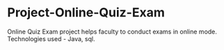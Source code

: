 # Project-Online-Quiz-Exam
Online Quiz Exam project helps faculty to conduct exams in online mode. Technologies used - Java, sql.
